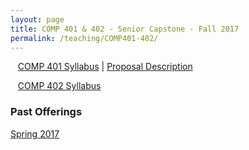 ```yaml
---
layout: page
title: COMP 401 & 402 - Senior Capstone - Fall 2017
permalink: /teaching/COMP401-402/
---
```


&nbsp;&nbsp;&nbsp;[COMP 401 Syllabus](/teaching/COMP401-402/comp401-syllabus.pdf) |
[Proposal Description](/teaching/COMP401-402/comp401-proposal.pdf)  

&nbsp;&nbsp;&nbsp;[COMP 402 Syllabus](/teaching/COMP401-402/comp402-syllabus.pdf)  

### Past Offerings

[Spring 2017](/teaching/COMP401-402/sp17/)  
